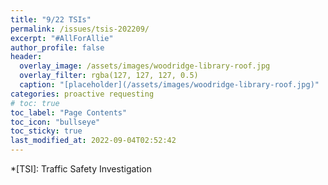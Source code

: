 ```yaml
---
title: "9/22 TSIs"
permalink: /issues/tsis-202209/
excerpt: "#AllForAllie"
author_profile: false
header:
  overlay_image: /assets/images/woodridge-library-roof.jpg
  overlay_filter: rgba(127, 127, 127, 0.5)
  caption: "[placeholder](/assets/images/woodridge-library-roof.jpg)"
categories: proactive requesting
# toc: true
toc_label: "Page Contents"
toc_icon: "bullseye"
toc_sticky: true
last_modified_at: 2022-09-04T02:52:42
---
```

<div id="tsi-map" class="map-container"></div>

*[TSI]: Traffic Safety Investigation

<script>
var map = L.map('tsi-map',  {
      zoomSnap: 0.25
  }).setView([38.927709339916234, -76.97851570614057], 19);
  L.tileLayer('https://{s}.tile.openstreetmap.org/{z}/{x}/{y}.png', {
      maxZoom: 19,
      attribution: '© OpenStreetMap'
  }).addTo(map);

  woodridgeSlipLonLat = [[-76.97867818962725, 38.92775700991655],[-76.97861227435399, 38.927726601950894],[-76.97831741986357, 38.92772451921303],[-76.97829081211528, 38.92769333154149],[-76.97863749542395, 38.92769979337186],[-76.97871968014083, 38.927739621731234],[-76.97867818962725, 38.92775700991655]]

  woodridgeSlipLatLon = []
  for (var i = 0; i < woodridgeSlipLonLat.length; i++) {
    woodridgeSlipLatLon.push([woodridgeSlipLonLat[i][1], woodridgeSlipLonLat[i][0]]);
  }

  var polygon = L.polygon(woodridgeSlipLatLon, {color: 'red'}).addTo(map);
</script>